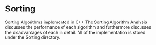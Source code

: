 # Sorting
Sorting Algorithms implemented in C++
The Sorting Algorithm Analysis discusses the performance of each algorithm and furthermore discusses the disadvantages of each in detail.
All of the implementation is stored under the Sorting directory. 
